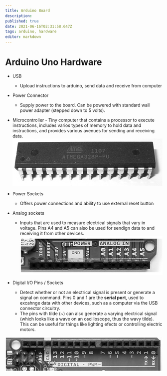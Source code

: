 ```yaml
---
title: Arduino Board
description: 
published: true
date: 2021-06-16T02:31:58.647Z
tags: arduino, hardware
editor: markdown
---
```


# Arduino Uno Hardware
* USB
	* Upload instructions to arduino, send data and receive from computer
* Power Connector
	* Supply power to the board. Can be powered with standard wall power adapter (stepped down to 5 volts).
  
* Microcontroller - Tiny computer that contains a processor to execute instructions, includes varios types of memory to hold data and instructions, and provides various avenues for sending and receiving data.![microcontroller.png](/microcontroller.png)

* Power Sockets
	* Offers power connections and ability to use external reset button
* Analog sockets
	* Inputs that are used to measure electrical signals that vary in voltage. Pins A4 and A5 can also be used for sendign data to and receiving it from other devices. 
![poweranalogsockets.png](/poweranalogsockets.png)

* Digital I/O Pins / Sockets
	* Detect whether or not an electrical signal is present or generate a signal on command. Pins 0 and 1 are the **serial port**, used to excahnge data with other devices, such as a computer via the USB connector circuitry. 
  * The pins with tilde (~) can also generate a varying electrical signal (which looks like a wave on an oscilloscope, thus the wavy tilde). This can be useful for things like lighting efects or controlling electric motors.
  
![digital_sockets.png](/digital_sockets.png)